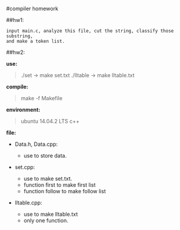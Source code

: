 #compiler homework

##hw1:

	input main.c, analyze this file, cut the string, classify those substring,
	and make a token list.

##hw2:

**use:**

>	./set -> make set.txt
>	./lltable -> make lltable.txt

**compile:**

>	make -f Makefile

**environment:**

>	ubuntu 14.04.2 LTS
>	c++

**file:**

- Data.h, Data.cpp:

  * use to store data.

- set.cpp:

  * use to make set.txt.
  * function first to make first list
  * function follow to make follow list

- lltable.cpp:

  * use to make lltable.txt
  * only one function.
